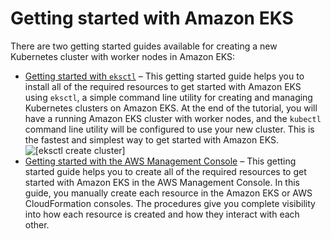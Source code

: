 # Getting started with Amazon EKS<a name="getting-started"></a>

There are two getting started guides available for creating a new Kubernetes cluster with worker nodes in Amazon EKS:
+ [Getting started with `eksctl`](getting-started-eksctl.md) – This getting started guide helps you to install all of the required resources to get started with Amazon EKS using `eksctl`, a simple command line utility for creating and managing Kubernetes clusters on Amazon EKS\. At the end of the tutorial, you will have a running Amazon EKS cluster with worker nodes, and the `kubectl` command line utility will be configured to use your new cluster\. This is the fastest and simplest way to get started with Amazon EKS\.  
![\[eksctl create cluster\]](http://docs.aws.amazon.com/eks/latest/userguide/images/eksctl-create-cluster.gif)
+ [Getting started with the AWS Management Console](getting-started-console.md) – This getting started guide helps you to create all of the required resources to get started with Amazon EKS in the AWS Management Console\. In this guide, you manually create each resource in the Amazon EKS or AWS CloudFormation consoles\. The procedures give you complete visibility into how each resource is created and how they interact with each other\.